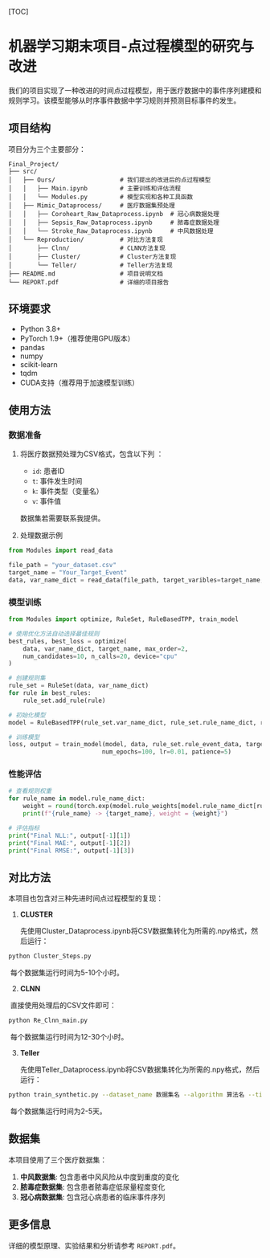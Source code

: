 [TOC]

# 机器学习期末项目-点过程模型的研究与改进

我们的项目实现了一种改进的时间点过程模型，用于医疗数据中的事件序列建模和规则学习。该模型能够从时序事件数据中学习规则并预测目标事件的发生。

## 项目结构

项目分为三个主要部分：

```
Final_Project/
├── src/
│   ├── Ours/                  # 我们提出的改进后的点过程模型
│   │   ├── Main.ipynb         # 主要训练和评估流程
│   │   └── Modules.py         # 模型实现和各种工具函数
│   ├── Mimic_Dataprocess/     # 医疗数据集预处理
│   │   ├── Coroheart_Raw_Dataprocess.ipynb  # 冠心病数据处理
│   │   ├── Sepsis_Raw_Dataprocess.ipynb     # 脓毒症数据处理
│   │   └── Stroke_Raw_Dataprocess.ipynb     # 中风数据处理
│   └── Reproduction/          # 对比方法复现
│       ├── Clnn/              # CLNN方法复现
│       ├── Cluster/           # Cluster方法复现
│       └── Teller/            # Teller方法复现
├── README.md                  # 项目说明文档
└── REPORT.pdf                 # 详细的项目报告
```

## 环境要求

- Python 3.8+
- PyTorch 1.9+（推荐使用GPU版本）
- pandas
- numpy
- scikit-learn
- tqdm
- CUDA支持（推荐用于加速模型训练）

## 使用方法

### 数据准备

1. 将医疗数据预处理为CSV格式，包含以下列 ：
   - `id`: 患者ID
   - `t`: 事件发生时间
   - `k`: 事件类型（变量名）
   - `v`: 事件值

   数据集若需要联系我提供。
   
2. 处理数据示例
```python
from Modules import read_data

file_path = "your_dataset.csv"
target_name = "Your_Target_Event"
data, var_name_dict = read_data(file_path, target_varibles=target_name, outliers=0.0)
```

### 模型训练

```python
from Modules import optimize, RuleSet, RuleBasedTPP, train_model

# 使用优化方法自动选择最佳规则
best_rules, best_loss = optimize(
    data, var_name_dict, target_name, max_order=2, 
    num_candidates=10, n_calls=20, device="cpu"
)

# 创建规则集
rule_set = RuleSet(data, var_name_dict)
for rule in best_rules:
    rule_set.add_rule(rule)

# 初始化模型
model = RuleBasedTPP(rule_set.var_name_dict, rule_set.rule_name_dict, rule_set.rule_var_ids, device="cpu")

# 训练模型
loss, output = train_model(model, data, rule_set.rule_event_data, target_name, device="cpu", 
                          num_epochs=100, lr=0.01, patience=5)
```

### 性能评估

```python
# 查看规则权重
for rule_name in model.rule_name_dict:
    weight = round(torch.exp(model.rule_weights[model.rule_name_dict[rule_name]]).item(), 4)
    print(f"{rule_name} -> {target_name}, weight = {weight}")

# 评估指标
print("Final NLL:", output[-1][1])
print("Final MAE:", output[-1][2])
print("Final RMSE:", output[-1][3])
```

## 对比方法

本项目也包含对三种先进时间点过程模型的复现：

1. **CLUSTER**

   先使用Cluster_Dataprocess.ipynb将CSV数据集转化为所需的.npy格式，然后运行：

```bash
python Cluster_Steps.py
```

​	每个数据集运行时间为5-10个小时。

2. **CLNN**

​	直接使用处理后的CSV文件即可：

```bash
python Re_Clnn_main.py
```

​	每个数据集运行时间为12-30个小时。

3. **Teller**

   先使用Teller_Dataprocess.ipynb将CSV数据集转化为所需的.npy格式，然后运行：

```bash
python train_synthetic.py --dataset_name 数据集名 --algorithm 算法名 --time_limit 时间限制
```

​	每个数据集运行时间为2-5天。

## 数据集

本项目使用了三个医疗数据集：

1. **中风数据集**: 包含患者中风风险从中度到重度的变化
2. **脓毒症数据集**: 包含患者脓毒症低尿量程度变化
3. **冠心病数据集**: 包含冠心病患者的临床事件序列

## 更多信息

详细的模型原理、实验结果和分析请参考 `REPORT.pdf`。